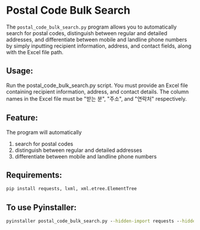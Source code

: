 # Postal Code Bulk Search

The `postal_code_bulk_search.py` program allows you to automatically search for postal codes, distinguish between regular and detailed addresses, and differentiate between mobile and landline phone numbers by simply inputting recipient information, address, and contact fields, along with the Excel file path.
## Usage:
Run the postal_code_bulk_search.py script.
You must provide an Excel file containing recipient information, address, and contact details. The column names in the Excel file must be "받는 분", "주소", and "연락처" respectively.

## Feature:
The program will automatically 
1. search for postal codes
2. distinguish between regular and detailed addresses
3. differentiate between mobile and landline phone numbers

## Requirements:
```cmd
pip install requests, lxml, xml.etree.ElementTree
```

## To use Pyinstaller:
```cmd
pyinstaller postal_code_bulk_search.py --hidden-import requests --hidden-import lxml --hidden-import xml.etree.ElementTree
```
